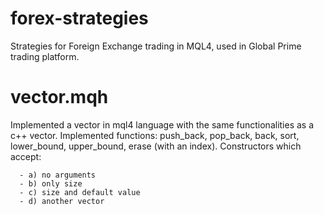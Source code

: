 # forex-strategies
Strategies for Foreign Exchange trading in MQL4, used in Global Prime trading platform.

# vector.mqh
Implemented a vector in mql4 language with the same functionalities as a c++ vector.
Implemented functions:
push_back, pop_back, back, sort, lower_bound, upper_bound, erase (with an index).
Constructors which accept:

      - a) no arguments
      - b) only size
      - c) size and default value
      - d) another vector

